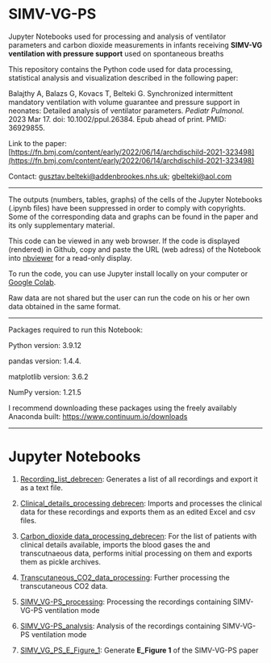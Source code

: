 # SIMV-VG-PS
Jupyter Notebooks used for processing and analysis of ventilator parameters and carbon dioxide measurements in infants receiving **SIMV-VG ventilation with pressure support** used on spontaneous breaths

This repository contains the Python code used for data processing, statistical analysis and visualization described in the following paper:

Balajthy A, Balazs G, Kovacs T, Belteki G. Synchronized intermittent mandatory ventilation with volume guarantee and pressure support in neonates: Detailed analysis of ventilator parameters. *Pediatr Pulmonol.* 2023 Mar 17. doi: 10.1002/ppul.26384. Epub ahead of print. PMID: 36929855.

Link to the paper: [https://fn.bmj.com/content/early/2022/06/14/archdischild-2021-323498](https://fn.bmj.com/content/early/2022/06/14/archdischild-2021-323498)

Contact: gusztav.belteki@addenbrookes.nhs.uk; gbelteki@aol.com

____


The outputs (numbers, tables, graphs) of the cells of the Jupyter Notebooks
(.ipynb files) have been suppressed in order to comply with copyrights.
Some of the corresponding data and graphs can be found in the paper and its
only supplementary material.

This code can be viewed in any web browser. If the code is displayed (rendered)
in Github, copy and paste the URL (web adress) of the Notebook into [nbviewer](https://nbviewer.jupyter.org) for a read-only display.

To run the code, you can use Jupyter install locally on your computer or [Google Colab](https://colab.research.google.com).

Raw data are not shared but the user can run the code on his or her own data obtained in the same format.

____

Packages required to run this Notebook:

Python version: 3.9.12

pandas version: 1.4.4.

matplotlib version: 3.6.2

NumPy version: 1.21.5

I recommend downloading these packages using the freely availably Anaconda
built: https://www.continuum.io/downloads

____

# Jupyter Notebooks

1. [Recording_list_debrecen](Recording_list_debrecen.ipynb): Generates a list of all recordings and export it as a text file.

2. [Clinical_details_processing debrecen](Clinical_details_processing_debrecen.ipynb): Imports and processes the clinical data for these recordings and exports them as an edited Excel and csv files.

3. [Carbon_dioxide data_processing_debrecen](Carbon_dioxide_data_processing_debrecen.ipynb): For the list of patients with clinical details available, imports the blood gases the and transcutnaeous data, performs initial processing on them and exports them as pickle archives.

4. [Transcutaneous_CO2_data_processing](Transcutaneous_CO2_data_processing.ipynb): Further processing the transcutaneous CO2 data.

5. [SIMV_VG-PS_processing](SIMV_VG_PS_processing.ipynb): Processing the recordings containing SIMV-VG-PS ventilation mode

6. [SIMV_VG-PS_analysis](SIMV_VG_PS_analysis.ipynb): Analysis of the recordings containing SIMV-VG-PS ventilation mode

7. [SIMV_VG_PS_E_Figure_1](SIMV_VG_PS_E_Figure_1.ipynb): Generate **E_Figure 1** of the SIMV-VG-PS paper
